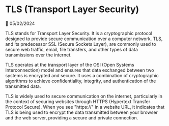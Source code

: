 # TLS (Transport Layer Security) 

📅 05/02/2024

TLS stands for Transport Layer Security. It is a cryptographic protocol designed to provide secure communication over a computer network. TLS, and its predecessor SSL (Secure Sockets Layer), are commonly used to secure web traffic, email, file transfers, and other types of data transmissions over the internet.

TLS operates at the transport layer of the OSI (Open Systems Interconnection) model and ensures that data exchanged between two systems is encrypted and secure. It uses a combination of cryptographic algorithms to achieve confidentiality, integrity, and authentication of the transmitted data.

TLS is widely used to secure communication on the internet, particularly in the context of securing websites through HTTPS (Hypertext Transfer Protocol Secure). When you see "https://" in a website URL, it indicates that TLS is being used to encrypt the data transmitted between your browser and the web server, providing a secure and private connection.

